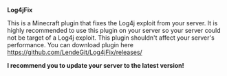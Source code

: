 **Log4jFix**

This is a Minecraft plugin that fixes the Log4j exploit from your server. It is highly recommended to use this plugin on your server so your server could not be target of a Log4j exploit. This plugin shouldn't affect your server's performance. You can download plugin here https://github.com/LendeGit/Log4jFix/releases/

**I recommend you to update your server to the latest version!**

